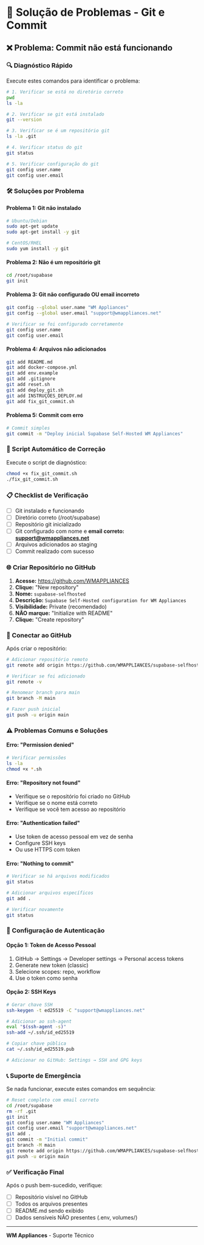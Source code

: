 # 🔧 Solução de Problemas - Git e Commit

## ❌ Problema: Commit não está funcionando

### 🔍 Diagnóstico Rápido

Execute estes comandos para identificar o problema:

```bash
# 1. Verificar se está no diretório correto
pwd
ls -la

# 2. Verificar se git está instalado
git --version

# 3. Verificar se é um repositório git
ls -la .git

# 4. Verificar status do git
git status

# 5. Verificar configuração do git
git config user.name
git config user.email
```

### 🛠️ Soluções por Problema

#### Problema 1: Git não instalado
```bash
# Ubuntu/Debian
sudo apt-get update
sudo apt-get install -y git

# CentOS/RHEL
sudo yum install -y git
```

#### Problema 2: Não é um repositório git
```bash
cd /root/supabase
git init
```

#### Problema 3: Git não configurado OU email incorreto
```bash
git config --global user.name "WM Appliances"
git config --global user.email "support@wmappliances.net"

# Verificar se foi configurado corretamente
git config user.name
git config user.email
```

#### Problema 4: Arquivos não adicionados
```bash
git add README.md
git add docker-compose.yml
git add env.example
git add .gitignore
git add reset.sh
git add deploy_git.sh
git add INSTRUÇÕES_DEPLOY.md
git add fix_git_commit.sh
```

#### Problema 5: Commit com erro
```bash
# Commit simples
git commit -m "Deploy inicial Supabase Self-Hosted WM Appliances"
```

### 🚀 Script Automático de Correção

Execute o script de diagnóstico:

```bash
chmod +x fix_git_commit.sh
./fix_git_commit.sh
```

### 📋 Checklist de Verificação

- [ ] Git instalado e funcionando
- [ ] Diretório correto (/root/supabase)
- [ ] Repositório git inicializado
- [ ] Git configurado com nome e **email correto: support@wmappliances.net**
- [ ] Arquivos adicionados ao staging
- [ ] Commit realizado com sucesso

### 🌐 Criar Repositório no GitHub

1. **Acesse:** https://github.com/WMAPPLIANCES
2. **Clique:** "New repository"
3. **Nome:** `supabase-selfhosted`
4. **Descrição:** `Supabase Self-Hosted configuration for WM Appliances`
5. **Visibilidade:** Private (recomendado)
6. **NÃO marque:** "Initialize with README"
7. **Clique:** "Create repository"

### 🔗 Conectar ao GitHub

Após criar o repositório:

```bash
# Adicionar repositório remoto
git remote add origin https://github.com/WMAPPLIANCES/supabase-selfhosted.git

# Verificar se foi adicionado
git remote -v

# Renomear branch para main
git branch -M main

# Fazer push inicial
git push -u origin main
```

### ⚠️ Problemas Comuns e Soluções

#### Erro: "Permission denied"
```bash
# Verificar permissões
ls -la
chmod +x *.sh
```

#### Erro: "Repository not found"
- Verifique se o repositório foi criado no GitHub
- Verifique se o nome está correto
- Verifique se você tem acesso ao repositório

#### Erro: "Authentication failed"
- Use token de acesso pessoal em vez de senha
- Configure SSH keys
- Ou use HTTPS com token

#### Erro: "Nothing to commit"
```bash
# Verificar se há arquivos modificados
git status

# Adicionar arquivos específicos
git add .

# Verificar novamente
git status
```

### 🔐 Configuração de Autenticação

#### Opção 1: Token de Acesso Pessoal
1. GitHub → Settings → Developer settings → Personal access tokens
2. Generate new token (classic)
3. Selecione scopes: repo, workflow
4. Use o token como senha

#### Opção 2: SSH Keys
```bash
# Gerar chave SSH
ssh-keygen -t ed25519 -C "support@wmappliances.net"

# Adicionar ao ssh-agent
eval "$(ssh-agent -s)"
ssh-add ~/.ssh/id_ed25519

# Copiar chave pública
cat ~/.ssh/id_ed25519.pub

# Adicionar no GitHub: Settings → SSH and GPG keys
```

### 📞 Suporte de Emergência

Se nada funcionar, execute estes comandos em sequência:

```bash
# Reset completo com email correto
cd /root/supabase
rm -rf .git
git init
git config user.name "WM Appliances"
git config user.email "support@wmappliances.net"
git add .
git commit -m "Initial commit"
git branch -M main
git remote add origin https://github.com/WMAPPLIANCES/supabase-selfhosted.git
git push -u origin main
```

### ✅ Verificação Final

Após o push bem-sucedido, verifique:
- [ ] Repositório visível no GitHub
- [ ] Todos os arquivos presentes
- [ ] README.md sendo exibido
- [ ] Dados sensíveis NÃO presentes (.env, volumes/)

---

**WM Appliances** - Suporte Técnico 